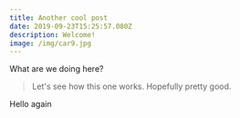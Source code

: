 ```yaml
---
title: Another cool post
date: 2019-09-23T15:25:57.080Z
description: Welcome!
image: /img/car9.jpg
---
```

 What are we doing here?

> Let's see how this one works. Hopefully pretty good.

Hello again
